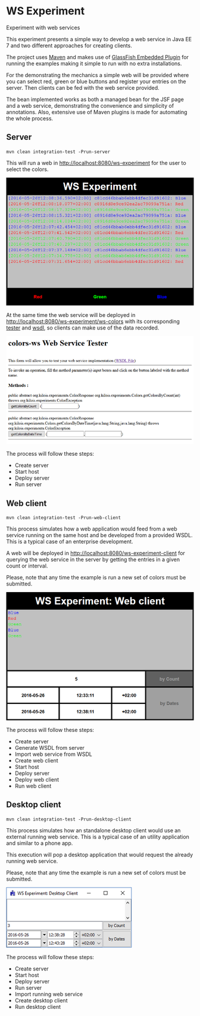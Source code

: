 # WS Experiment
Experiment with web services

This experiment presents a simple way to develop a web service in Java EE 7 and two different approaches for creating clients.

The project uses [Maven](http://maven.apache.org) and makes use of [GlassFish Embedded Plugin](https://embedded-glassfish.java.net) for running the examples making it simple to run with no extra installations.

For the demonstrating the mechanics a simple web will be provided where you can select red, green or blue buttons and register your entries on the server. Then clients can be fed with the web service provided.

The bean implemented works as both a managed bean for the JSF page and a web service, demonstrating the convenience and simplicity of annotations. Also, extensive use of Maven plugins is made for automating the whole process. 

## Server
```
mvn clean integration-test -Prun-server
```

This will run a web in [http://localhost:8080/ws-experiment](http://localhost:8080/ws-experiment) for the user to select the colors.

![Server](readme/ws-experiment-server.png)

At the same time the web service will be deployed in [http://localhost:8080/ws-experiment/ws-colors](http://localhost:8080/ws-experiment/ws-colors) with its corresponding [tester](http://localhost:8080/ws-experiment/ws-colors?tester) and [wsdl](http://localhost:8080/ws-experiment/ws-colors?wsdl), so clients can make use of the data recorded.

![Server tester](readme/ws-experiment-server-tester.png)

The process will follow these steps:
- Create server
- Start host
- Deploy server
- Run server

## Web client
```
mvn clean integration-test -Prun-web-client
```

This process simulates how a web application would feed from a web service running on the same host and be developed from a provided WSDL. This is a typical case of an enterprise development.

A web will be deployed in [http://localhost:8080/ws-experiment-client](http://localhost:8080/ws-experiment-client) for querying the web service in the server by getting the entries in a given count or interval.

Please, note that any time the example is run a new set of colors must be submitted.

![Web client](readme/ws-experiment-web-client.png)

The process will follow these steps:
- Create server
- Generate WSDL from server
- Import web service from WSDL
- Create web client
- Start host
- Deploy server
- Deploy web client
- Run web client

## Desktop client
```
mvn clean integration-test -Prun-desktop-client
```

This process simulates how an standalone desktop client would use an external running web service. This is a typical case of an utility application and similar to a phone app.

This execution will pop a desktop application that would request the already running web service.

Please, note that any time the example is run a new set of colors must be submitted.

![Desktop client](readme/ws-experiment-desktop-client.png)

The process will follow these steps:
- Create server
- Start host
- Deploy server
- Run server
- Import running web service
- Create desktop client
- Run desktop client
